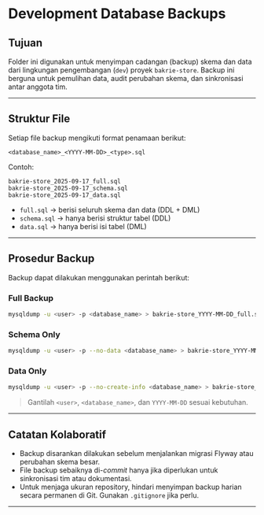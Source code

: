 # Development Database Backups

## Tujuan

Folder ini digunakan untuk menyimpan cadangan (backup) skema dan data dari lingkungan pengembangan (`dev`) proyek `bakrie-store`. Backup ini berguna untuk pemulihan data, audit perubahan skema, dan sinkronisasi antar anggota tim.

---

## Struktur File

Setiap file backup mengikuti format penamaan berikut:

```
<database_name>_<YYYY-MM-DD>_<type>.sql
```

Contoh:
```
bakrie-store_2025-09-17_full.sql
bakrie-store_2025-09-17_schema.sql
bakrie-store_2025-09-17_data.sql
```

- `full.sql` → berisi seluruh skema dan data (DDL + DML)
- `schema.sql` → hanya berisi struktur tabel (DDL)
- `data.sql` → hanya berisi isi tabel (DML)

---

## Prosedur Backup

Backup dapat dilakukan menggunakan perintah berikut:

### Full Backup
```bash
mysqldump -u <user> -p <database_name> > bakrie-store_YYYY-MM-DD_full.sql
```

### Schema Only
```bash
mysqldump -u <user> -p --no-data <database_name> > bakrie-store_YYYY-MM-DD_schema.sql
```

### Data Only
```bash
mysqldump -u <user> -p --no-create-info <database_name> > bakrie-store_YYYY-MM-DD_data.sql
```

> Gantilah `<user>`, `<database_name>`, dan `YYYY-MM-DD` sesuai kebutuhan.

---

## Catatan Kolaboratif

- Backup disarankan dilakukan sebelum menjalankan migrasi Flyway atau perubahan skema besar.
- File backup sebaiknya di-*commit* hanya jika diperlukan untuk sinkronisasi tim atau dokumentasi.
- Untuk menjaga ukuran repository, hindari menyimpan backup harian secara permanen di Git. Gunakan `.gitignore` jika perlu.

---